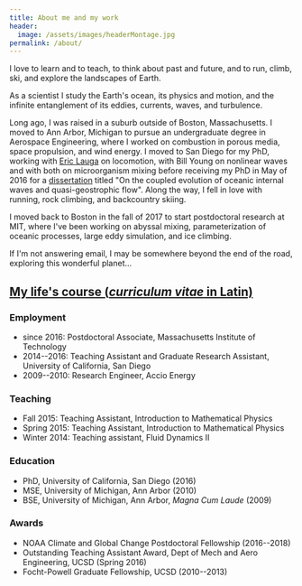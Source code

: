 ```yaml
---
title: About me and my work
header:
  image: /assets/images/headerMontage.jpg
permalink: /about/
---
```


I love to learn and to teach, to think about past and future, and to 
run, climb, ski, and explore the landscapes of Earth. 

As a scientist I study the Earth's ocean, its physics and motion, and
the infinite entanglement of its eddies, currents, waves, and turbulence.

Long ago, I was raised in a suburb outside of Boston, Massachusetts. 
I moved to Ann Arbor, Michigan to pursue an undergraduate degree in 
Aerospace Engineering, where I worked on combustion in porous media, 
space propulsion, and wind energy. 
I moved to San Diego for my PhD, working with [Eric Lauga][] 
on locomotion, with Bill Young on nonlinear waves and with both 
on microorganism mixing before receiving my PhD in May of 2016 for a 
[dissertation][] titled "On the coupled 
evolution of oceanic internal waves and quasi-geostrophic flow".
Along the way, I fell in love with running, rock climbing, and 
backcountry skiing.

I moved back to Boston in the fall of 2017 to start postdoctoral research 
at MIT, where I've been working on abyssal mixing, parameterization of 
oceanic processes, large eddy simulation, and ice climbing.

If I'm not answering email, I may be somewhere beyond the end of the road, 
exploring this wonderful planet...

## [My life's course (*curriculum vitae* in Latin)][]

### Employment

* since 2016: Postdoctoral Associate, Massachusetts Institute of Technology
* 2014--2016: Teaching Assistant and Graduate Research Assistant, University of California, San Diego
* 2009--2010: Research Engineer, Accio Energy

### Teaching

* Fall 2015: Teaching Assistant, Introduction to Mathematical Physics
* Spring 2015: Teaching Assistant, Introduction to Mathematical Physics 
* Winter 2014: Teaching assistant, Fluid Dynamics II

### Education

* PhD, University of California, San Diego (2016) 
* MSE, University of Michigan, Ann Arbor (2010) 
* BSE, University of Michigan, Ann Arbor, *Magna Cum Laude* (2009)  

### Awards

* NOAA Climate and Global Change Postdoctoral Fellowship (2016--2018)  
* Outstanding Teaching Assistant Award, Dept of Mech and Aero Engineering, UCSD (Spring 2016)  
* Focht-Powell Graduate Fellowship, UCSD (2010--2013)

[My life's course (*curriculum vitae* in Latin)]: https://glwagner.github.io/assets/pdf/glwCv.pdf
[ever-changing currents]: http://oceanservice.noaa.gov/facts/eddy.html
[subsurface internal waves]: https://en.wikipedia.org/wiki/Internal_wave
[NOAA Climate & Global Change Postdoctoral Fellowship]: http://vsp.ucar.edu/cgc/current-awards-alumni 
[Raffaele Ferrari]: http://ferrari.mit.edu 
[Bill Young]: http://pordlabs.ucsd.edu/wryoung/
[Eric Lauga]: http://www.damtp.cam.ac.uk/user/lauga/
[dissertation]: https://glwagner.github.io/publications/
[bottom-enhanced ocean turbulence]: http://www.nature.com/nature/journal/v513/n7517/full/513179a.html
